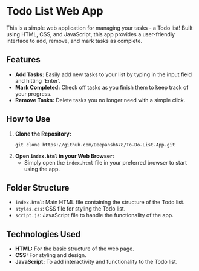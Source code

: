 # Todo List Web App

This is a simple web application for managing your tasks - a Todo list! Built using HTML, CSS, and JavaScript, this app provides a user-friendly interface to add, remove, and mark tasks as complete.

## Features

- **Add Tasks:** Easily add new tasks to your list by typing in the input field and hitting 'Enter'.
- **Mark Completed:** Check off tasks as you finish them to keep track of your progress.
- **Remove Tasks:** Delete tasks you no longer need with a simple click.

## How to Use

1. **Clone the Repository:**
   ```
   git clone https://github.com/Deepansh678/To-Do-List-App.git
   ```
2. **Open `index.html` in your Web Browser:**
   - Simply open the `index.html` file in your preferred browser to start using the app.

## Folder Structure

- `index.html`: Main HTML file containing the structure of the Todo list.
- `styles.css`: CSS file for styling the Todo list.
- `script.js`: JavaScript file to handle the functionality of the app.

## Technologies Used

- **HTML:** For the basic structure of the web page.
- **CSS:** For styling and design.
- **JavaScript:** To add interactivity and functionality to the Todo list.



